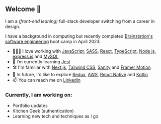 ## Welcome 👋
I am a *(front-end leaning)* full-stack developer switching from a career in design.

I have a background in computing but recently completed [Brainstation's software engineering](https://brainstation.io/online/software-engineering-bootcamp) boot camp in April 2023.

- 👨🏾‍💻 I love working with [JavaScript](https://developer.mozilla.org/en-US/docs/Web/JavaScript), [SASS](https://sass-lang.com/), [React](https://react.dev/), [TypeScript](https://www.typescriptlang.org/), [Node js](https://nodejs.org/en/about), [express.js](https://expressjs.com/) and [MySQL](https://www.mysql.com/)
- 🌱 I’m currently learning [Jest](https://jestjs.io/)
- 🛠 I'm familiar with [Next.js](https://nextjs.org/), [Tailwind CSS](https://tailwindcss.com/), [Sanity](https://www.sanity.io/) and [Framer Motion](https://www.framer.com/motion/)
- 🔭 In future, I'd like to explore [Redux](https://redux.js.org/), [AWS](https://aws.amazon.com/serverless/?hp=tile&tile=solutions), [React Native](https://reactnative.dev/) and [Kotlin](https://kotlinlang.org/)
- 📫 You can reach me on [LinkedIn](https://www.linkedin.com/in/richardacquaye/)

### Currently, I am working on:
- Portfolio updates
- Kitchen Geek (authentication)
- Learning new tech and techniques as I go
